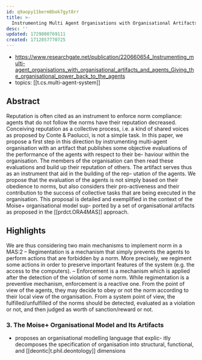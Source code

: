 ```yaml
---
id: q9aopy11berm8bok7gyt8rr
title: >-
  Instrumenting Multi Agent Organisations with Organisational Artifacts and Agents
desc: ''
updated: 1729800769111
created: 1712857770725
---
```


- https://www.researchgate.net/publication/220660654_Instrumenting_multi-agent_organisations_with_organisational_artifacts_and_agents_Giving_the_organisational_power_back_to_the_agents
- topics: [[t.cs.multi-agent-system]]

## Abstract

Reputation is often cited as an instrument to enforce norm compliance: agents that do not follow the norms have their reputation decreased. Conceiving reputation as a collective process, i.e. a kind of shared voices as proposed by Conte & Paolucci, is not a simple task. In this paper, we propose a first step in this direction by instrumenting multi-agent organisation with an artifact that publishes some objective evaluations of the performance of the agents with respect to their be- haviour within the organisation. The members of the organisation can then read these evaluations and build up their reputation of others. The artifact serves thus as an instrument that aid in the building of the rep- utation of the agents. We propose that the evaluation of the agents is not simply based on their obedience to norms, but also considers their pro-activeness and their contribution to the success of collective tasks that are being executed in the organisation. This proposal is detailed and exemplified in the context of the Moise+ organisational model sup- ported by a set of organisational artifacts as proposed in the [[prdct.ORA4MAS]] approach.

## Highlights

We are thus considering two main mechanisms to implement norm in a MAS:2
  – Regimentation is a mechanism that simply prevents the agents to perform actions that are forbidden by a norm. More precisely, we regiment some actions in order to preserve important features of the system (e.g. the access to the computers).
  – Enforcement is a mechanism which is applied after the detection of the violation of some norm. While regimentation is a preventive mechanism, enforcement is a reactive one. From the point of view of the agents, they may decide to obey or not the norm according to their local view of the organisation. From a system point of view, the fulfilled/unfulfilled of the norms should be detected, evaluated as a violation or not, and then judged as worth of sanction/reward or not.

### 3. The Moise+ Organisational Model and Its Artifacts

- proposes an organisational modelling language that explic- itly decomposes the specification of organisation into structural, functional, and [[deontic|t.phil.deontology]] dimensions